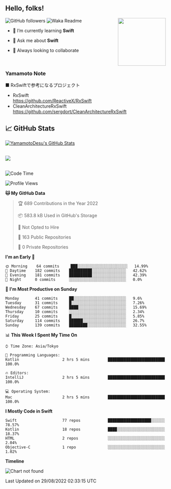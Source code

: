 ## Hello, folks! 

<p>
<img align="right" src="https://media.giphy.com/media/26ufdb3cYKwbRtYVW/giphy.gif" style="max-width:100%;" height="150px">
 
![GitHub followers](https://img.shields.io/github/followers/YamamotoDesu?label=Follow&style=social)
![Waka Readme](https://github.com/YamamotoDesu/YamamotoDesu/workflows/Waka%20Readme/badge.svg)
 
- 🌱 I’m currently learning **Swift**  
 
- 💬 Ask me about **Swift**  
 
- 👯 Always looking to collaborate
</p>
<br>

### Yamamoto Note
■ RxSwiftで参考になるプロジェクト　<br>
* RxSwift  
https://github.com/ReactiveX/RxSwift
* CleanArchitectureRxSwift  
https://github.com/sergdort/CleanArchitectureRxSwift



## &#x1f4c8; GitHub Stats
<a href="https://github.com/YamamotoDesu/YamamotoDesu">
  <img align="center" src="https://github-readme-stats.vercel.app/api?username=YamamotoDesu&show_icons=true&line_height=27&count_private=true&title_color=ffffff&text_color=c9cacc&icon_color=2bbc8a&bg_color=1d1f21&hide=contribs,prs&show_icons=true" alt="YamamotoDesu's GitHub Stats" /><br><br>
</a>

![](https://github-profile-summary-cards.vercel.app/api/cards/profile-details?username=YamamotoDesu&theme=vue)
<br><br>

<!--START_SECTION:waka-->
![Code Time](http://img.shields.io/badge/Code%20Time-186%20hrs%2050%20mins-blue)

![Profile Views](http://img.shields.io/badge/Profile%20Views-7-blue)

**🐱 My GitHub Data** 

> 🏆 689 Contributions in the Year 2022
 > 
> 📦 583.8 kB Used in GitHub's Storage 
 > 
> 🚫 Not Opted to Hire
 > 
> 📜 163 Public Repositories 
 > 
> 🔑 0 Private Repositories  
 > 
**I'm an Early 🐤** 

```text
🌞 Morning    64 commits     ███░░░░░░░░░░░░░░░░░░░░░░   14.99% 
🌆 Daytime    182 commits    ██████████░░░░░░░░░░░░░░░   42.62% 
🌃 Evening    181 commits    ██████████░░░░░░░░░░░░░░░   42.39% 
🌙 Night      0 commits      ░░░░░░░░░░░░░░░░░░░░░░░░░   0.0%

```
📅 **I'm Most Productive on Sunday** 

```text
Monday       41 commits     ██░░░░░░░░░░░░░░░░░░░░░░░   9.6% 
Tuesday      31 commits     █░░░░░░░░░░░░░░░░░░░░░░░░   7.26% 
Wednesday    67 commits     ████░░░░░░░░░░░░░░░░░░░░░   15.69% 
Thursday     10 commits     ░░░░░░░░░░░░░░░░░░░░░░░░░   2.34% 
Friday       25 commits     █░░░░░░░░░░░░░░░░░░░░░░░░   5.85% 
Saturday     114 commits    ██████░░░░░░░░░░░░░░░░░░░   26.7% 
Sunday       139 commits    ████████░░░░░░░░░░░░░░░░░   32.55%

```


📊 **This Week I Spent My Time On** 

```text
⌚︎ Time Zone: Asia/Tokyo

💬 Programming Languages: 
Kotlin                   2 hrs 5 mins        █████████████████████████   100.0%

🔥 Editors: 
IntelliJ                 2 hrs 5 mins        █████████████████████████   100.0%

💻 Operating System: 
Mac                      2 hrs 5 mins        █████████████████████████   100.0%

```

**I Mostly Code in Swift** 

```text
Swift                    77 repos            ███████████████████░░░░░░   78.57% 
Kotlin                   18 repos            ████░░░░░░░░░░░░░░░░░░░░░   18.37% 
HTML                     2 repos             ░░░░░░░░░░░░░░░░░░░░░░░░░   2.04% 
Objective-C              1 repo              ░░░░░░░░░░░░░░░░░░░░░░░░░   1.02%

```


**Timeline**

![Chart not found](https://raw.githubusercontent.com/YamamotoDesu/YamamotoDesu/main/charts/bar_graph.png) 


 Last Updated on 29/08/2022 02:33:15 UTC
<!--END_SECTION:waka-->



